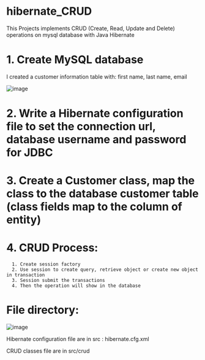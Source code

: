  # hibernate_CRUD
This Projects implements CRUD (Create, Read, Update and Delete) operations on mysql database with Java Hibernate

# 1. Create MySQL database
I created a customer information table with: first name, last name, email

![image](https://user-images.githubusercontent.com/30871262/44366133-c234ec80-a499-11e8-9e7e-8e2978b2276e.png)


# 2. Write a Hibernate configuration file to set the connection url, database username and password for JDBC 

# 3. Create a Customer class, map the class to the database customer table (class fields map to the column of entity)

# 4. CRUD Process: 
      1. Create session factory 
      2. Use session to create query, retrieve object or create new object in transaction
      3. Session submit the transactions
      4. Then the operation will show in the database
 
 # File directory:
 
![image](https://user-images.githubusercontent.com/30871262/44366968-5b650280-a49c-11e8-9290-9658e2d61bc1.png)

Hibernate configuration file are in src : hibernate.cfg.xml

CRUD classes file are in src/crud
  
